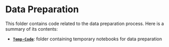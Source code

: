 # Data Preparation

This folder contains code related to the data preparation process. Here is a summary of its contents:

- **[`Temp-Code`](https://github.com/Vehicle-detection-for-mode-share/Vehicle-Detection/blob/master/Data-Preparation/Temp-Code)**: folder containing temporary notebooks for data preparation 
